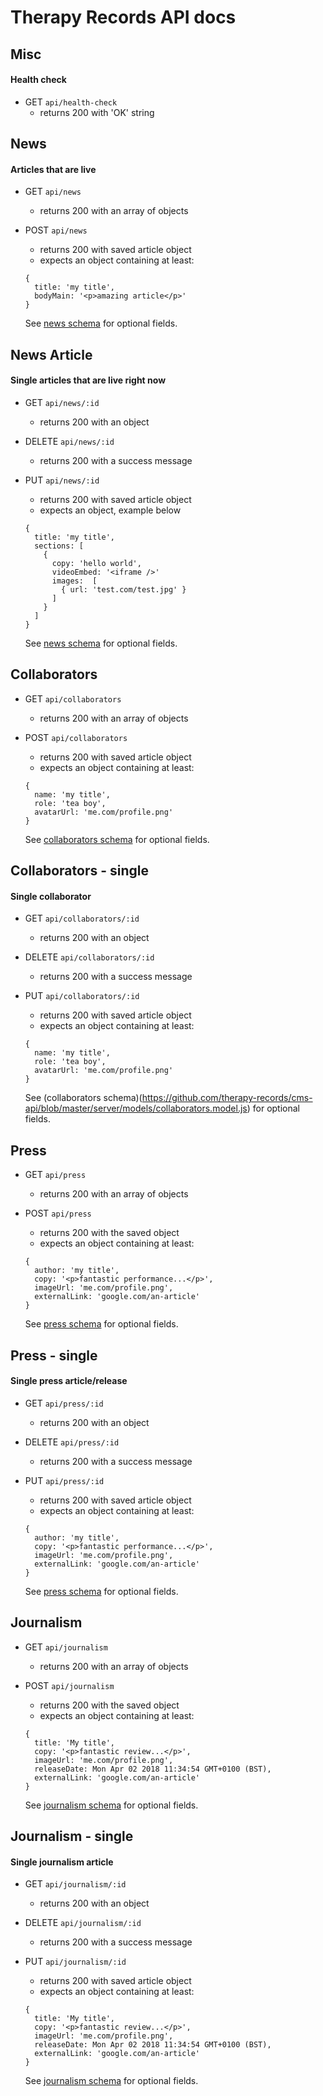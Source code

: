 # Therapy Records API docs


## Misc
#### Health check
- GET `api/health-check`
  - returns 200 with 'OK' string
  
## News
#### Articles that are live
- GET `api/news`
  - returns 200 with an array of objects

- POST `api/news`
  - returns 200 with saved article object
  - expects an object containing at least:
  ```
  {
    title: 'my title',
    bodyMain: '<p>amazing article</p>'
  }
  ```

  See [news schema](https://github.com/therapy-records/cms-api/blob/master/server/models/newsSchema.js) for optional fields.


## News Article
#### Single articles that are live right now
- GET `api/news/:id`
  - returns 200 with an object

- DELETE `api/news/:id`
  - returns 200 with a success message

- PUT `api/news/:id`
  - returns 200 with saved article object
  - expects an object, example below
  ```
  {
    title: 'my title',
    sections: [
      {
        copy: 'hello world',
        videoEmbed: '<iframe />'
        images:  [
          { url: 'test.com/test.jpg' }
        ]
      }
    ]
  }
  ```
  See [news schema](https://github.com/therapy-records/cms-api/blob/master/server/models/newsSchema.js) for optional fields.


## Collaborators
- GET `api/collaborators`
  - returns 200 with an array of objects

- POST `api/collaborators`
  - returns 200 with saved article object
  - expects an object containing at least:
  ```
  {
    name: 'my title',
    role: 'tea boy',
    avatarUrl: 'me.com/profile.png'
  }
  ```

  See [collaborators schema](https://github.com/therapy-records/cms-api/blob/master/server/models/collaborators.model.js) for optional fields.


## Collaborators - single
#### Single collaborator
- GET `api/collaborators/:id`
  - returns 200 with an object

- DELETE `api/collaborators/:id`
  - returns 200 with a success message

- PUT `api/collaborators/:id`
  - returns 200 with saved article object
  - expects an object containing at least:
  ```
  {
    name: 'my title',
    role: 'tea boy',
    avatarUrl: 'me.com/profile.png'
  }
  ```
  See (collaborators schema)(https://github.com/therapy-records/cms-api/blob/master/server/models/collaborators.model.js) for optional fields.


## Press
- GET `api/press`
  - returns 200 with an array of objects

- POST `api/press`
  - returns 200 with the saved object
  - expects an object containing at least:
  ```
  {
    author: 'my title',
    copy: '<p>fantastic performance...</p>',
    imageUrl: 'me.com/profile.png',
    externalLink: 'google.com/an-article'
  }
  ```

  See [press schema](https://github.com/therapy-records/cms-api/blob/master/server/models/press.model.js) for optional fields.


## Press - single
#### Single press article/release
- GET `api/press/:id`
  - returns 200 with an object

- DELETE `api/press/:id`
  - returns 200 with a success message

- PUT `api/press/:id`
  - returns 200 with saved article object
  - expects an object containing at least:
  ```
  {
    author: 'my title',
    copy: '<p>fantastic performance...</p>',
    imageUrl: 'me.com/profile.png',
    externalLink: 'google.com/an-article'
  }
  ```
  See [press schema](https://github.com/therapy-records/cms-api/blob/master/server/models/press.model.js) for optional fields.


## Journalism
- GET `api/journalism`
  - returns 200 with an array of objects

- POST `api/journalism`
  - returns 200 with the saved object
  - expects an object containing at least:
  ```
  {
    title: 'My title',
    copy: '<p>fantastic review...</p>',
    imageUrl: 'me.com/profile.png',
    releaseDate: Mon Apr 02 2018 11:34:54 GMT+0100 (BST),
    externalLink: 'google.com/an-article'
  }
  ```

  See [journalism schema](https://github.com/therapy-records/cms-api/blob/master/server/models/journalism.model.js) for optional fields.


## Journalism - single
#### Single journalism article
- GET `api/journalism/:id`
  - returns 200 with an object

- DELETE `api/journalism/:id`
  - returns 200 with a success message

- PUT `api/journalism/:id`
  - returns 200 with saved article object
  - expects an object containing at least:
  ```
  {
    title: 'My title',
    copy: '<p>fantastic review...</p>',
    imageUrl: 'me.com/profile.png',
    releaseDate: Mon Apr 02 2018 11:34:54 GMT+0100 (BST),
    externalLink: 'google.com/an-article'
  }
  ```
  See [journalism schema](https://github.com/therapy-records/cms-api/blob/master/server/models/journalism.model.js) for optional fields.

